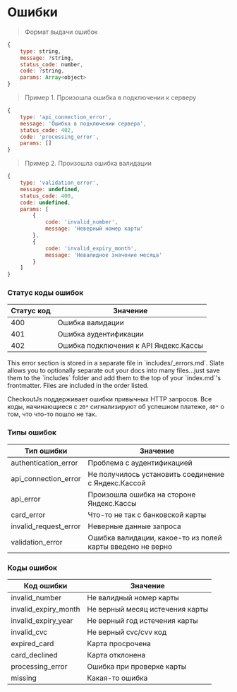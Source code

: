 # Ошибки

> Формат выдачи ошибок

```js
{
    type: string,
    message: ?string,
    status_code: number,
    code: ?string,
    params: Array<object>
}
```

> Пример 1. Произошла ошибка в подключении к серверу

```js
{
    type: 'api_connection_error',
    message: 'Ошибка в подключении сервера',
    status_code: 402,
    code: 'processing_error',
    params: []
}
```


> Пример 2. Произошла ошибка валидации

```js
{
    type: 'validation_error',
    message: undefined,
    status_code: 400,
    code: undefined,
    params: [
        {
            code: 'invalid_number',
            message: 'Неверный номер карты'
        },
        {
            code: 'invalid_expiry_month',
            message: 'Невалидное значение месяца'
        }
    ]
}
```

### Статус коды ошибок

| Статус код | Значение |
| ---------- | -------- |
| 400        | Ошибка валидации |
| 401        | Ошибка аудентификации |
| 402        | Ошибка подключения к API Яндекс.Кассы |

<aside class="notice">This error section is stored in a separate file in `includes/_errors.md`. Slate allows you to optionally separate out your docs into many files...just save them to the `includes` folder and add them to the top of your `index.md`'s frontmatter. Files are included in the order listed.</aside>

CheckoutJs поддерживает ошибки привычных HTTP запросов. Все коды, начинающиеся с `20*` сигнализируют об успешном платеже,
`40*` о том, что что-то пошло не так.


### Типы ошибок

| Тип ошибки             | Значение  |
| ---------------------- | --------- |
| authentication_error   | Проблема с аудентификацией |
| api_connection_error   | Не получилось установить соединение с Яндекс.Кассой |
| api_error              | Произошла ошибка на стороне Яндекс.Кассы |
| card_error             | Что-то не так с банковской карты |
| invalid_request_error  | Неверные данные запроса |
| validation_error       | Ошибка валидации, какое-то из полей карты введено не верно |


### Коды ошибок

| Код ошибки | Значение |
| ---------- | -------- |
| invalid_number | Не валидный номер карты |
| invalid_expiry_month | Не верный месяц истечения карты |
| invalid_expiry_year | Не верный год истечения карты |
| invalid_cvc | Не верный cvc/cvv код |
| expired_card | Карта просрочена |
| card_declined | Карта отклонена |
| processing_error | Ошибка при проверке карты |
| missing | Какая-то ошибка |

